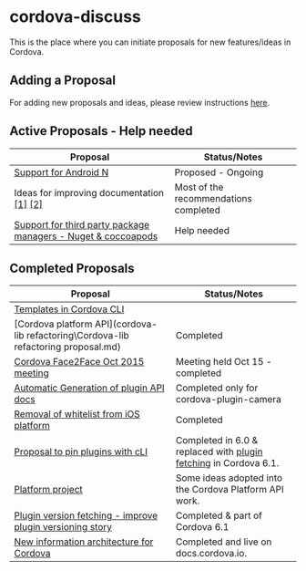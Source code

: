 # cordova-discuss
This is the place where you can initiate proposals for new features/ideas in Cordova.

## Adding a Proposal
For adding new proposals and ideas, please review instructions [here](proposals/README.md).

## Active Proposals - Help needed

| Proposal | Status/Notes
|----------|-------------------
| [Support for Android N](proposals/android-n-support.md) | Proposed - Ongoing 
| Ideas for improving documentation [[1]](proposals/ImprovedDocumentation.md) [[2]](proposals/ImproveCordovaDocumentation.md) | Most of the recommendations completed | 
| [Support for third party package managers - Nuget & coccoapods](proposals/ThirdPartyPackageManagers.md) | Help needed |

## Completed Proposals
| Proposal | Status/Notes
|----------|-------------------
| [Templates in Cordova CLI](proposals/CLI-Templates.md)
| [Cordova platform API](cordova-lib refactoring\Cordova-lib refactoring proposal.md) | Completed | 
| [Cordova Face2Face Oct 2015 meeting](proposals/Face2Face-Oct15.md) | Meeting held Oct 15 - completed |
| [Automatic Generation of plugin API docs](proposals/ImprovedDocumentationGenerator.md) | Completed only for cordova-plugin-camera |
| [Removal of whitelist from iOS platform](proposals/ios-whitelist-removal.md) | Completed 
| [Proposal to pin plugins with cLI](proposals/pinningAndVersioning.md) | Completed in 6.0 & replaced with [plugin fetching](proposals/plugin-version-fetching.md) in Cordova 6.1. 
| [Platform project](proposals/PlatformProject.md) | Some ideas adopted into the Cordova Platform API work.
| [Plugin version fetching - improve plugin versioning story](proposals/plugin-version-fetching.md) | Completed & part of Cordova 6.1
| [New information architecture for Cordova](proposals/NewInformationArchitecture.md) | Completed and live on docs.cordova.io.


